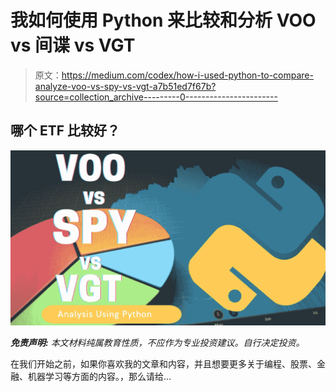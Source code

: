 # 我如何使用 Python 来比较和分析 VOO vs 间谍 vs VGT

> 原文：<https://medium.com/codex/how-i-used-python-to-compare-analyze-voo-vs-spy-vs-vgt-a7b51ed7f67b?source=collection_archive---------0----------------------->

## 哪个 ETF 比较好？

![](img/2a7498198bcd12731461e665c66151b3.png)

***免责声明:*** *本文材料纯属教育性质，不应作为专业投资建议。自行决定投资。*

在我们开始之前，如果你喜欢我的文章和内容，并且想要更多关于编程、股票、金融、机器学习等方面的内容。，那么请给…